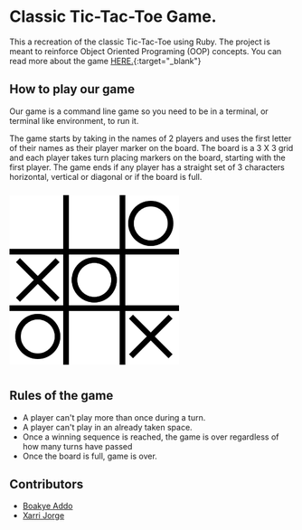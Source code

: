 # **Classic Tic-Tac-Toe Game.**

This a recreation of the classic Tic-Tac-Toe using Ruby. The project is meant to reinforce Object Oriented Programing (OOP) concepts. You can read more about the game [HERE.](https://en.wikipedia.org/wiki/Tic-tac-toe){:target="_blank"}

## **How to play our game**

Our game is a command line game so you need to be in a terminal, or terminal like environment, to run it.

The game starts by taking in the names of 2 players and uses the first letter of their names as their player marker on the board. The board is a 3 X 3 grid and each player takes turn placing markers on the board, starting with the first player. The game ends if any player has a straight set of 3 characters horizontal, vertical or diagonal or if the board is full.

<img alt="Tic-Tac-Toe" src="./assets/tic-tac-toe-image.png" width="300" height="300" style="margin: 10px auto;">

## **Rules of the game**

* A player can't play more than once during a turn.
* A player can't play in an already taken space.
* Once a winning sequence is reached, the game is over regardless of how many turns have passed
* Once the board is full, game is over.

## **Contributors**

*  <a href="https://github.com/forison" target="_blank">Boakye Addo</a>
* <a href="https://github.com/xarrijorge" target="_blank">Xarri Jorge</a>